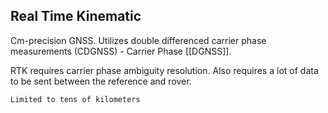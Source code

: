 ## Real Time Kinematic

Cm-precision GNSS. Utilizes double differenced carrier phase measurements (CDGNSS) - Carrier Phase [[DGNSS]]. 

RTK requires carrier phase ambiguity resolution. Also requires a lot of data to be sent between the reference and rover.

	Limited to tens of kilometers